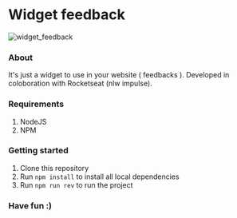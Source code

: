 # Widget feedback

![widget_feedback](https://user-images.githubusercontent.com/68877260/167502962-b4163e2e-0bc9-4c56-964f-10b6c0f439e8.png)

### About

It's just a widget to use in your website ( feedbacks ). Developed in coloboration with Rocketseat (nlw impulse).

### Requirements 

1. NodeJS
2. NPM



### Getting started

1. Clone this repository
2. Run `npm install` to install all local dependencies
3. Run `npm run rev` to run the project



### Have fun :)
